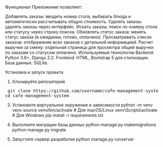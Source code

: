 Функционал
Приложение позволяет:

Добавлять заказы: вводить номер стола, выбирать блюда и автоматически рассчитывать общую стоимость.
Удалять заказы: удалять заказы через интерфейс.
Искать заказы: поиск по номеру стола или статусу через строку поиска.
Обновлять статус заказа: менять статус заказа (в ожидании, готово, оплачено).
Просматривать список заказов: отображение всех заказов с детальной информацией.
Расчет выручки за смену: отдельная страница для просмотра общей выручки по заказам со статусом оплачено.
Используемые технологии
Backend: Python 3.8+, Django 2.2.
Frontend: HTML, Bootstrap 5 для стилизации.
База данных: SQLite.


Установка и запуск проекта
1. Клонируйте репозиторий
<pre> git clone https://github.com/username/cafe-management-system.git
cd cafe-management-system</pre>



3. Установите виртуальное окружение и зависимости
python -m venv venv
source venv/bin/activate  # Для macOS/Linux
venv\Scripts\activate     # Для Windows
pip install -r requirements.txt

4. Выполните миграции базы данных
python manage.py makemigrations
python manage.py migrate

5. Запустите сервер разработки
python manage.py runserver


